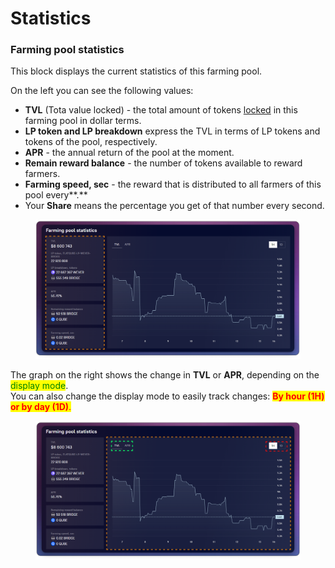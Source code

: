 # Statistics

### Farming pool statistics

This block displays the current statistics of this farming pool.

On the left you can see the following values:

* **TVL** (Tota value locked) - the total amount of tokens [locked](../../how-to/deposit-farm-tokens.md) in this farming pool in dollar terms.
* **LP token and LP breakdown** express the TVL in terms of LP tokens and tokens of the pool, respectively.
* **APR** - the annual return of the pool at the moment.
* **Remain reward balance** - the number of tokens available to reward farmers.
* **Farming speed, sec** - the reward that is distributed to all farmers of this pool every\*\*.\*\*
* Your **Share** means the percentage you get of that number every second.

<figure><img src="../../../../../.gitbook/assets/image (86).png" alt=""><figcaption></figcaption></figure>

The graph on the right shows the change in **TVL** or **APR**, depending on the <mark style="color:green;">display mode</mark>.\
You can also change the display mode to easily track changes: <mark style="color:red;">**By hour (1H) or by day (1D)**</mark><mark style="color:red;">.</mark>

<figure><img src="../../../../../.gitbook/assets/image (82).png" alt=""><figcaption></figcaption></figure>

